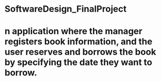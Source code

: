# SoftwareDesign_FinalProject
# n application where the manager registers book information, and the user reserves and borrows the book by specifying the date they want to borrow.
